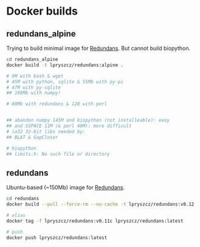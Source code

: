 # Docker builds

## redundans_alpine
Trying to build minimal image for [Redundans](https://github.com/lpryszcz/redundans).
But cannot build biopython. 

```bash
cd redundans_alpine
docker build -t lpryszcz/redundans:alpine .

# 9M with bash & wget
# 45M with python, sqlite & 55Mb with py-pi
# 47M with py-sqlite
## 198Mb with numpy!

# 80Mb with redundans & 120 with perl


## abandon numpy 145M and biopython (not installeable): easy
## and SSPACE 11M (& perl 40M): more difficult
# ia32 32-bit libs needed by:
## BLAT & GapCloser

# biopython
## limits.h: No such file or directory
```


## redundans
Ubuntu-based (~150Mb) image for [Redundans](https://github.com/lpryszcz/redundans).

```bash
cd redundans
docker build --pull --force-rm --no-cache -t lpryszcz/redundans:v0.12 .

# alias
docker tag -f lpryszcz/redundans:v0.11c lpryszcz/redundans:latest

# push
docker push lpryszcz/redundans:latest

```
